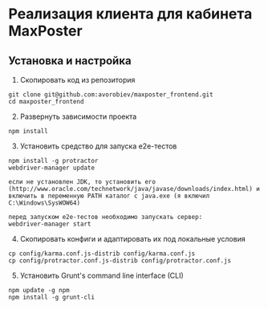 # Реализация клиента для кабинета MaxPoster

## Установка и настройка

1. Скопировать код из репозитория
```
git clone git@github.com:avorobiev/maxposter_frontend.git
cd maxposter_frontend
```

2. Развернуть зависимости проекта
```
npm install
```

3. Установить средство для запуска e2e-тестов
```
npm install -g protractor
webdriver-manager update

если не установлен JDK, то установить его (http://www.oracle.com/technetwork/java/javase/downloads/index.html) и 
включить в переменную PATH каталог с java.exe (я включил C:\Windows\SysWOW64)

перед запуском e2e-тестов необходимо запускать сервер:
webdriver-manager start

```

4. Скопировать конфиги и адаптировать их под локальные условия

```
cp config/karma.conf.js-distrib config/karma.conf.js
cp config/protractor.conf.js-distrib config/protractor.conf.js
```

5. Установить Grunt's command line interface (CLI)

```
npm update -g npm
npm install -g grunt-cli
```